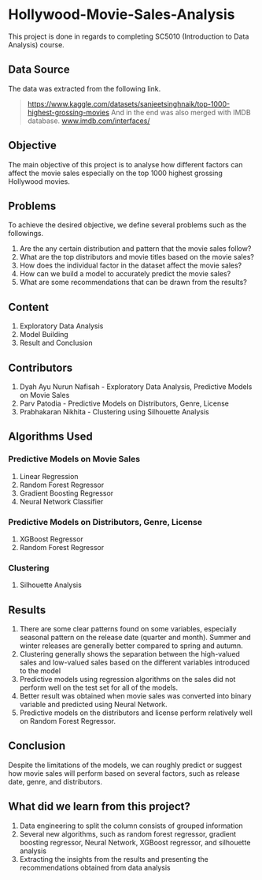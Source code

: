 # Hollywood-Movie-Sales-Analysis
This project is done in regards to completing SC5010 (Introduction to Data Analysis) course.

## Data Source
The data was extracted from the following link.
> https://www.kaggle.com/datasets/sanjeetsinghnaik/top-1000-highest-grossing-movies
And in the end was also merged with IMDB database.
> www.imdb.com/interfaces/

## Objective
The main objective of this project is to analyse how different factors can affect the movie sales especially on the top 1000 highest grossing Hollywood movies.

## Problems
To achieve the desired objective, we define several problems such as the followings.
1. Are the any certain distribution and pattern that the movie sales follow?
2. What are the top distributors and movie titles based on the movie sales?
3. How does the individual factor in the dataset affect the movie sales?
4. How can we build a model to accurately predict the movie sales?
5. What are some recommendations that can be drawn from the results?

## Content
1. Exploratory Data Analysis
2. Model Building
3. Result and Conclusion

## Contributors
1. Dyah Ayu Nurun Nafisah - Exploratory Data Analysis, Predictive Models on Movie Sales
2. Parv Patodia - Predictive Models on Distributors, Genre, License
3. Prabhakaran Nikhita - Clustering using Silhouette Analysis

## Algorithms Used
### Predictive Models on Movie Sales
1. Linear Regression
2. Random Forest Regressor
3. Gradient Boosting Regressor
4. Neural Network Classifier
### Predictive Models on Distributors, Genre, License
1. XGBoost Regressor
2. Random Forest Regressor
### Clustering
1. Silhouette Analysis

## Results
1. There are some clear patterns found on some variables, especially seasonal pattern on the release date (quarter and month). Summer and winter releases are generally better compared to spring and autumn.
2. Clustering generally shows the separation between the high-valued sales and low-valued sales based on the different variables introduced to the model
3. Predictive models using regression algorithms on the sales did not perform well on the test set for all of the models.
4. Better result was obtained when movie sales was converted into binary variable and predicted using Neural Network.
4. Predictive models on the distributors and license perform relatively well on Random Forest Regressor.

## Conclusion
Despite the limitations of the models, we can roughly predict or suggest how movie sales will perform based on several factors, such as release date, genre, and distributors.

## What did we learn from this project?
1. Data engineering to split the column consists of grouped information
2. Several new algorithms, such as random forest regressor, gradient boosting regressor, Neural Network, XGBoost regressor, and silhouette analysis
3. Extracting the insights from the results and presenting the recommendations obtained from data analysis
